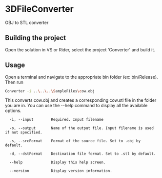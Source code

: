 # 3DFileConverter
OBJ to STL converter

## Building the project
Open the solution in VS or Rider, select the project 'Converter' and build it.

## Usage
Open a terminal and navigate to the appropriate bin folder (ex: bin/Release). Then run
```bash
Converter -i ..\..\..\SampleFiles\cow.obj
```
This converts cow.obj and creates a corresponding cow.stl file in the folder you are in.
You can use the --help command to display all the available options.
```bash>
  -i, --input        Required. Input filename

  -o, --output       Name of the output file. Input filename is used if not specified.

  -s, --srcFormat    Format of the source file. Set to .obj by default.

  -d, --dstFormat    Destination file format. Set to .stl by default.

  --help             Display this help screen.

  --version          Display version information.
```
